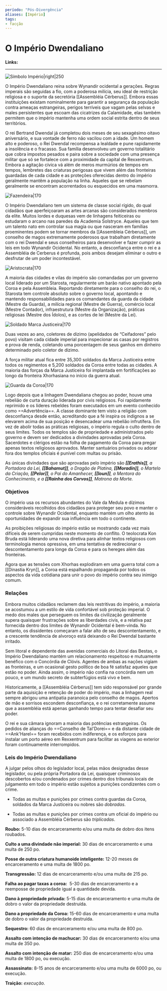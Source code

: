 ```yaml
---
período: "Pós-Divergência"
aliases: [Império]
tags:
- facção
---
```

# **O Império Dwendaliano**

**Links:**

---
![Símbolo Império|right|250](https://github.com/Iago31/Exandria-Players/blob/master/assets/S%C3%ADmbolo%20do%20Imp%C3%A9rio%20Bastyra.png?raw=true)

O Império Dwendaliano reina sobre Wynandir ocidental a gerações. Regras imperais são seguidas a fio, com a poderosa milícia, seu ideal de restrição religiosa e o suporte da secretória [[Assembléia Cérberus]]. Embora essas instituições existam nominalmente para garantir a segurança da população contra ameaças estrangeiras, perigos terríveis que vagam pelas selvas e males persistentes que escoam das cicatrizes da Calamidade, elas também permitem que o império mantenha uma ordem social estrita dentro de seus territórios.

O rei Bertrand Dwendal já completou dois meses de seu sexagésimo oitavo aniversário, e sua vontade de ferro não vacilou com a idade. Um homem alto e poderoso, o Rei Dwendal recompensa a lealdade e pune rapidamente a insolência e o fracasso. Sua família desenvolveu um governo totalitário que cobra impostos pesados e paira sobre a sociedade com uma presença militar que só se fortalece com a proximidade da capital de Rexxentrum. Embora a agitação cívica vá além de meros murmúrios de tempos em tempos, lembretes das criaturas perigosas que vivem além das fronteiras guardadas de cada cidade e as proteções oferecidas dentro do império geralmente mantêm a população na linha. Aqueles que se rebelam geralmente se encontram acorrentados ou esquecidos em uma masmorra.

![Fazendeira|170](https://github.com/Iago31/Exandria-Players/blob/master/assets/Fazendeira%20Dwendaliana.png?raw=true)

O Império Dwendaliano tem um sistema de classe social rígido, do qual cidadãos que aperfeiçoaram as artes arcanas são considerados membros da elite. Muitos lordes e duquesas vem de linhagens feiticeiras ou estudaram o arcano nas paredes da Academia Solstryce. Aqueles que tem um talento nato em controlar sua magia ou que nasceram em famílias proeminentes podem se tornar membros da [[Assembleia Cérberus]], um conselho de magos extremamente poderosos que trabalham diretamente com o rei Dwendal e seus conselheiros para desenvolver e fazer cumprir as leis em todo Wynandir Ocidental. No entanto, a desconfiança entre o rei e a Assembléia de Cerberus é profunda, pois ambos desejam eliminar o outro e desfrutar de um poder incontestável.

![Aristocrata|170](https://github.com/Iago31/Exandria-Players/blob/master/assets/Aristocrata%20do%20Imp%C3%A9rio.png?raw=true)

A maioria das cidades e vilas do império são comandadas por um governo local liderado por um Starosta, regularmente um barão nativo apontado pela Coroa e pela Assembleia. Reportando diretamente para o conselho do rei, o Starosta tem controle absoluto sobre o governo local, apontando e mantendo responsabilidades para os comandantes da guarda da cidade (Mestre da Guarda), a milícia regional (Mestre de Guerra), comércio local (Mestre Contador), infraestrutura (Mestre da Organização), práticas religiosas (Mestre dos Ídolos), e as cortes de lei (Mestre da Lei).

![Soldado Marca Justiceira|170](https://github.com/Iago31/Exandria-Players/blob/master/assets/Soldado%20da%20Marca%20Justiceira.png?raw=true)

Duas vezes ao ano, coletores de dizimo (apelidados de “Ceifadores” pelo povo) visitam cada cidade imperial para inspecionar as casas por registros e prova de renda, coletando uma porcentagem de seus ganhos em dinheiro determinado pelo coletor de dizimo.

A força militar atual fica entre 35,300 soldados da Marca Justiceira entre todos os regimentos e 5,200 soldados da Coroa entre todas as cidades. A maioria das forças da Marca Justiceira foi implantada em fortificações ao longo da fronteira Xhorhasiana no início da guerra atual.

![Guarda da Coroa|170](https://github.com/Iago31/Exandria-Players/blob/master/assets/Guarda%20da%20Coroa.png?raw=true)

Logo depois que a linhagem Dwendaliana chegou ao poder, houve uma rebelião de curta duração liderada por civis religiosos. Foi rapidamente reprimido e os líderes rebeldes foram executados em um evento conhecido como ==Advertência==. A classe dominante tem visto a religião com desconfiança desde então, acreditando que a fé inspira os indignos a se elevarem acima de sua posição e desencadear uma rebelião infrutífera. Em vez de abolir todas as práticas religiosas, o império regula o culto dentro de seus limites. Todos os templos são de propriedade e administrados pelo governo e devem ser dedicados a divindades aprovadas pela Coroa. Sacerdotes e clérigos estão na folha de pagamento da Coroa para pregar apenas textos religiosos aprovados. Manter santuários privados ou adorar fora dos templos oficiais é punível com multas ou prisão. 

As únicas divindades que são aprovadas pelo império são _**[[Erathis]]**, a Portadora da Lei, **[[Bahamut]]**, o Dragão de Platina, **[[Moradin]]**, o Martelo da Criação, **[[Pelor]]**, o Pai do Amanhecer, **[[Ioun]]**, a Mentora do Conhecimento, e a **[[Rainha dos Corvos]]**, Matrona da Morte._

### **Objetivos**
O império usa os recursos abundantes do Vale da Medula e dízimos consideráveis recolhidos dos cidadãos para proteger seu povo e manter o controle sobre Wynandir Ocidental, enquanto mantém um olho atento às oportunidades de expandir sua influência em todo o continente. 

As proibições religiosas do império estão se mostrando cada vez mais difíceis de serem cumpridas neste momento de conflito. O teolocrata Kon Bruda está liderando uma nova diretiva para alinhar textos religiosos com terminologia menos opressiva, em uma tentativa de redirecionar o descontentamento para longe da Coroa e para os hereges além das fronteiras.

Agora que as tensões com Xhorhas explodiram em uma guerra total com a [[Dinastia Kryn]], a Coroa está espalhando propaganda por todos os aspectos da vida cotidiana para unir o povo do império contra seu inimigo comum. 

### **Relações**
Embora muitos cidadãos reclamem das leis restritivas do império, a maioria se acostumou a um estilo de vida confortável sob proteção imperial. O medo dos males que perseguem os limites da civilização geralmente supera quaisquer frustrações sobre as liberdades civis, e a relativa paz fornecida dentro dos limites de Wynandir Ocidental é bem-vinda. No entanto, os dissidentes começaram a falar alto de seu descontentamento, e a crescente tendência de alvoroço está deixando o Rei Dwendal bastante irritado. 

Sem litoral e dependente das avenidas comerciais do Litoral das Bestas, o Império Dwendaliano mantém um relacionamento respeitoso e mutuamente benéfico com o Concórdia de Clóvis. Agentes de ambas as nações vigiam as fronteiras, e um ocasional gesto político de boa fé satisfaz aqueles que estão no poder. Ainda assim, o império não confia na concórdia nem um pouco, e um mundo secreto de subterfúgios está vivo e bem.

Historicamente, a [[Assembléia Cérberus]] tem sido responsável por grande parte da aquisição e retenção de poder do império, mas a linhagem real sempre abrigou uma antipatia paranoica pelo conselho de magos. Apertos de mão e sorrisos escondem desconfiança, e o rei corretamente assume que a assembléia está apenas ganhando tempo para tentar desafiar seu poder.

O rei e sua câmara ignoram a maioria das potências estrangeiras. Os pedidos de alianças do ==Conselho de Tal'Dorei== e da distante cidade de ==Ank'Harel== foram recebidos com indiferença, e os esforços para instalar um porto aéreo em Rexxentrum para facilitar as viagens ao exterior foram continuamente interrompidos.

### **Leis do Império Dwendaliano**
A julgar pelos olhos do legislador local, pelas mãos designadas desse legislador, ou pela própria Portadora da Lei, quaisquer criminosos descobertos e/ou condenados por crimes dentro dos tribunais locais de julgamento em todo o império estão sujeitos a punições condizentes com o crime.

- Todas as multas e punições por crimes contra guardas da Coroa, soldados da Marca Justiceira ou nobres são *dobradas*. 

- Todas as multas e punições por crimes contra um oficial do império ou associado a Assembléia Cérberus são *triplicadas*.

**Roubo:** 5-10 dias de encarceramento e/ou uma multa de dobro dos itens roubados.

**Culto a uma divindade não imperial:** 30 dias de encarceramento e uma multa de 250 po.

**Posse de outra criatura humanoide inteligente:** 12-20 meses de encarceramento e uma multa de 1800 po.

**Transgressão:** 12 dias de encarceramento e/ou uma multa de 215 po.

**Falha ao pagar taxas a coroa:**  5-30 dias de encarceramento e a reemposse de propriedade igual a quantidade devida.

**Dano à propriedade privada:** 5-15 dias de encarceramento e uma multa de dobro o valor da propriedade destruída.

**Dano a propriedade da Coroa:** 15-60 dias de encarceramento e uma multa de dobro o valor da propriedade destruída.

**Sequestro:** 60 dias de encarceramento e/ou uma multa de 800 po.

**Assalto com intenção de machucar:** 30 dias de encarceramento e/ou uma multa de 350 po.

**Assalto com intenção de matar:** 250 dias de encarceramento e/ou uma multa de 1800 po, ou execução.

**Assassinato:** 8-15 anos de encarceramento e/ou uma multa de 6000 po, ou execução.

**Traição:** _execução._